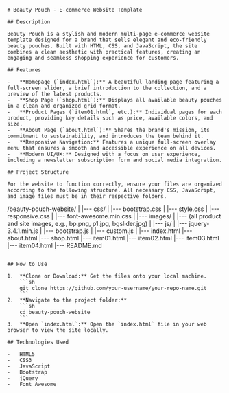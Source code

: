 ```
# Beauty Pouch - E-commerce Website Template

## Description

Beauty Pouch is a stylish and modern multi-page e-commerce website template designed for a brand that sells elegant and eco-friendly beauty pouches. Built with HTML, CSS, and JavaScript, the site combines a clean aesthetic with practical features, creating an engaging and seamless shopping experience for customers.

## Features

-   **Homepage (`index.html`):** A beautiful landing page featuring a full-screen slider, a brief introduction to the collection, and a preview of the latest products.
-   **Shop Page (`shop.html`):** Displays all available beauty pouches in a clean and organized grid format.
-   **Product Pages (`item01.html`, etc.):** Individual pages for each product, providing key details such as price, available colors, and size.
-   **About Page (`about.html`):** Shares the brand's mission, its commitment to sustainability, and introduces the team behind it.
-   **Responsive Navigation:** Features a unique full-screen overlay menu that ensures a smooth and accessible experience on all devices.
-   **Modern UI/UX:** Designed with a focus on user experience, including a newsletter subscription form and social media integration.

## Project Structure

For the website to function correctly, ensure your files are organized according to the following structure. All necessary CSS, JavaScript, and image files must be in their respective folders.

```
/beauty-pouch-website/
|
|--- css/
|   |--- bootstrap.css
|   |--- style.css
|   |--- responsive.css
|   |--- font-awesome.min.css
|
|--- images/
|   |--- (all product and site images, e.g., bp.png, p1.jpg, bgslider.jpg)
|
|--- js/
|   |--- jquery-3.4.1.min.js
|   |--- bootstrap.js
|   |--- custom.js
|
|--- index.html
|--- about.html
|--- shop.html
|--- item01.html
|--- item02.html
|--- item03.html
|--- item04.html
|--- README.md
```

## How to Use

1.  **Clone or Download:** Get the files onto your local machine.
    ```sh
    git clone https://github.com/your-username/your-repo-name.git
    ```
2.  **Navigate to the project folder:**
    ```sh
    cd beauty-pouch-website
    ```
3.  **Open `index.html`:** Open the `index.html` file in your web browser to view the site locally.

## Technologies Used

-   HTML5
-   CSS3
-   JavaScript
-   Bootstrap
-   jQuery
-   Font Awesome

```
